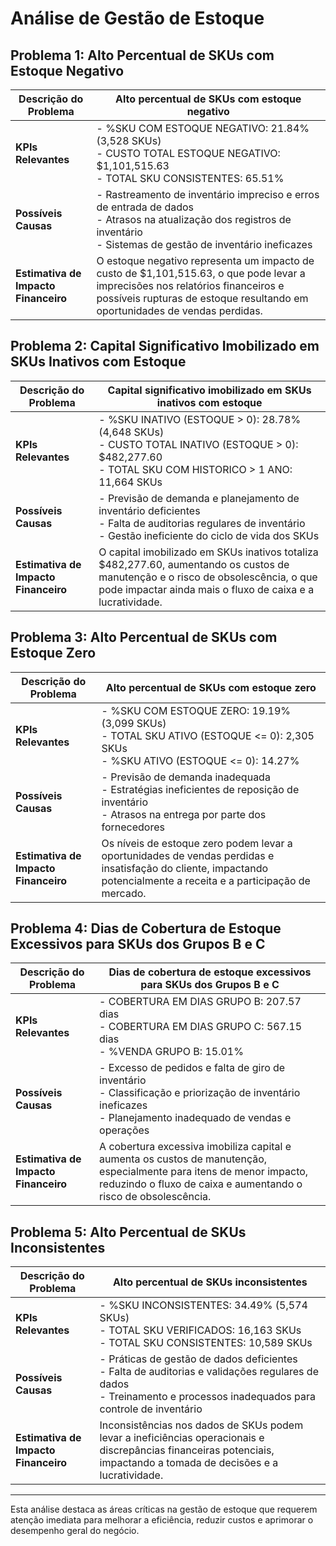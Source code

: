 
# Análise de Gestão de Estoque

## Problema 1: Alto Percentual de SKUs com Estoque Negativo

| **Descrição do Problema**            | Alto percentual de SKUs com estoque negativo                                                                                                                                                                  |
| ------------------------------------ | ------------------------------------------------------------------------------------------------------------------------------------------------------------------------------------------------------------- |
| **KPIs Relevantes**                  | - %SKU COM ESTOQUE NEGATIVO: 21.84% (3,528 SKUs) <br> - CUSTO TOTAL ESTOQUE NEGATIVO: $1,101,515.63 <br> - TOTAL SKU CONSISTENTES: 65.51%                                                                     |
| **Possíveis Causas**                 | - Rastreamento de inventário impreciso e erros de entrada de dados <br> - Atrasos na atualização dos registros de inventário <br> - Sistemas de gestão de inventário ineficazes                               |
| **Estimativa de Impacto Financeiro** | O estoque negativo representa um impacto de custo de $1,101,515.63, o que pode levar a imprecisões nos relatórios financeiros e possíveis rupturas de estoque resultando em oportunidades de vendas perdidas. |

## Problema 2: Capital Significativo Imobilizado em SKUs Inativos com Estoque

| **Descrição do Problema** | Capital significativo imobilizado em SKUs inativos com estoque |
|---------------------------|-----------------------------------------------------------------|
| **KPIs Relevantes**       | - %SKU INATIVO (ESTOQUE > 0): 28.78% (4,648 SKUs) <br> - CUSTO TOTAL INATIVO (ESTOQUE > 0): $482,277.60 <br> - TOTAL SKU COM HISTORICO > 1 ANO: 11,664 SKUs |
| **Possíveis Causas**      | - Previsão de demanda e planejamento de inventário deficientes <br> - Falta de auditorias regulares de inventário <br> - Gestão ineficiente do ciclo de vida dos SKUs |
| **Estimativa de Impacto Financeiro** | O capital imobilizado em SKUs inativos totaliza $482,277.60, aumentando os custos de manutenção e o risco de obsolescência, o que pode impactar ainda mais o fluxo de caixa e a lucratividade. |

## Problema 3: Alto Percentual de SKUs com Estoque Zero

| **Descrição do Problema**            | Alto percentual de SKUs com estoque zero                                                                                                                             |
| ------------------------------------ | -------------------------------------------------------------------------------------------------------------------------------------------------------------------- |
| **KPIs Relevantes**                  | - %SKU COM ESTOQUE ZERO: 19.19% (3,099 SKUs) <br> - TOTAL SKU ATIVO (ESTOQUE <= 0): 2,305 SKUs <br> - %SKU ATIVO (ESTOQUE <= 0): 14.27%                              |
| **Possíveis Causas**                 | - Previsão de demanda inadequada <br> - Estratégias ineficientes de reposição de inventário <br> - Atrasos na entrega por parte dos fornecedores                     |
| **Estimativa de Impacto Financeiro** | Os níveis de estoque zero podem levar a oportunidades de vendas perdidas e insatisfação do cliente, impactando potencialmente a receita e a participação de mercado. |

## Problema 4: Dias de Cobertura de Estoque Excessivos para SKUs dos Grupos B e C

| **Descrição do Problema** | Dias de cobertura de estoque excessivos para SKUs dos Grupos B e C |
|---------------------------|--------------------------------------------------------------------|
| **KPIs Relevantes**       | - COBERTURA EM DIAS GRUPO B: 207.57 dias <br> - COBERTURA EM DIAS GRUPO C: 567.15 dias <br> - %VENDA GRUPO B: 15.01% |
| **Possíveis Causas**      | - Excesso de pedidos e falta de giro de inventário <br> - Classificação e priorização de inventário ineficazes <br> - Planejamento inadequado de vendas e operações |
| **Estimativa de Impacto Financeiro** | A cobertura excessiva imobiliza capital e aumenta os custos de manutenção, especialmente para itens de menor impacto, reduzindo o fluxo de caixa e aumentando o risco de obsolescência. |

## Problema 5: Alto Percentual de SKUs Inconsistentes

| **Descrição do Problema** | Alto percentual de SKUs inconsistentes |
|---------------------------|----------------------------------------|
| **KPIs Relevantes**       | - %SKU INCONSISTENTES: 34.49% (5,574 SKUs) <br> - TOTAL SKU VERIFICADOS: 16,163 SKUs <br> - TOTAL SKU CONSISTENTES: 10,589 SKUs |
| **Possíveis Causas**      | - Práticas de gestão de dados deficientes <br> - Falta de auditorias e validações regulares de dados <br> - Treinamento e processos inadequados para controle de inventário |
| **Estimativa de Impacto Financeiro** | Inconsistências nos dados de SKUs podem levar a ineficiências operacionais e discrepâncias financeiras potenciais, impactando a tomada de decisões e a lucratividade. |

---

Esta análise destaca as áreas críticas na gestão de estoque que requerem atenção imediata para melhorar a eficiência, reduzir custos e aprimorar o desempenho geral do negócio.
